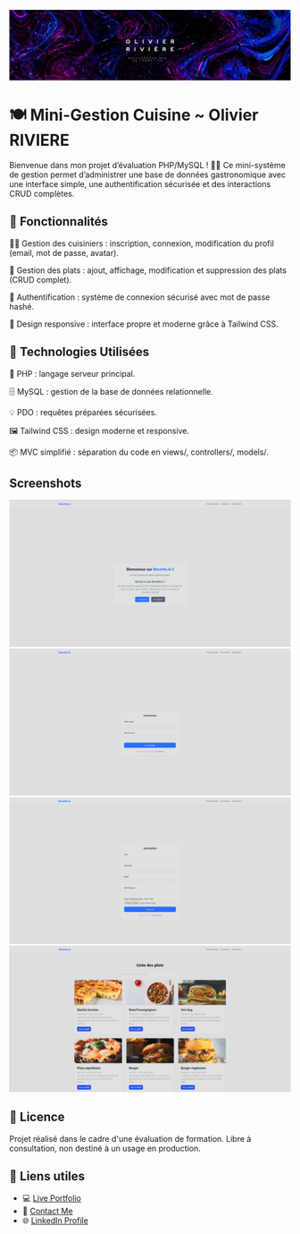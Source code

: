 ![Logo](./public/img/logo_perso.jpg)

# 🍽️ Mini-Gestion Cuisine ~ Olivier RIVIERE
Bienvenue dans mon projet d’évaluation PHP/MySQL ! 👨‍🍳 Ce mini-système de gestion permet d’administrer une base de données gastronomique avec une interface simple, une authentification sécurisée et des interactions CRUD complètes.

## 🌟 Fonctionnalités
🧑‍🍳 Gestion des cuisiniers : inscription, connexion, modification du profil (email, mot de passe, avatar).

🍛 Gestion des plats : ajout, affichage, modification et suppression des plats (CRUD complet).

🔐 Authentification : système de connexion sécurisé avec mot de passe hashé.

🎨 Design responsive : interface propre et moderne grâce à Tailwind CSS.

## 🚀 Technologies Utilisées
🐘 PHP : langage serveur principal.

🗄️ MySQL : gestion de la base de données relationnelle.

💡 PDO : requêtes préparées sécurisées.

🖼️ Tailwind CSS : design moderne et responsive.

📦 MVC simplifié : séparation du code en views/, controllers/, models/.

## Screenshots

![App Screenshot](./public/img/home.png)
![App Screenshot](./public/img/login.png)
![App Screenshot](./public/img/register.png)
![App Screenshot](./public/img/liste.png)


## 📝 Licence
Projet réalisé dans le cadre d'une évaluation de formation. Libre à consultation, non destiné à un usage en production.

## 🔗 Liens utiles
- 💻 [Live Portfolio](https://portfolio-olivier-riviere.vercel.app/)
- 📧 [Contact Me](mailto:olivier.riviere.dev@gmail.com)
- 🌐 [LinkedIn Profile](https://www.linkedin.com/in/olivierriviere/)